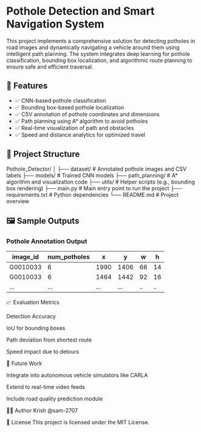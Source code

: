 # Pothole Detection and Smart Navigation System

This project implements a comprehensive solution for detecting potholes in road images and dynamically navigating a vehicle around them using intelligent path planning. The system integrates deep learning for pothole classification, bounding box localization, and algorithmic route planning to ensure safe and efficient traversal.

## 🚀 Features

- ✅ CNN-based pothole classification
- ✅ Bounding box-based pothole localization
- ✅ CSV annotation of pothole coordinates and dimensions
- ✅ Path planning using A* algorithm to avoid potholes
- ✅ Real-time visualization of path and obstacles
- ✅ Speed and distance analytics for optimized travel

## 📂 Project Structure

Pothole_Detector/
│
├── dataset/ # Annotated pothole images and CSV labels
├── models/ # Trained CNN models
├── path_planning/ # A* algorithm and visualization code
├── utils/ # Helper scripts (e.g., bounding box rendering)
├── main.py # Main entry point to run the project
├── requirements.txt # Python dependencies
└── README.md # Project overview


## 🖼️ Sample Outputs

### Pothole Annotation Output

| image_id  | num_potholes | x     | y     | w  | h  |
|-----------|--------------|-------|-------|----|----|
| G0010033  | 6            | 1990  | 1406  | 66 | 14 |
| G0010033  | 6            | 1464  | 1442  | 92 | 16 |
| ...       | ...          | ...   | ...   | .. | .. |


📈 Evaluation Metrics

Detection Accuracy

IoU for bounding boxes

Path deviation from shortest route

Speed impact due to detours

📌 Future Work

Integrate into autonomous vehicle simulators like CARLA

Extend to real-time video feeds

Include road quality prediction module

🧑‍💻 Author
Krish @sam-2707

📃 License
This project is licensed under the MIT License.
